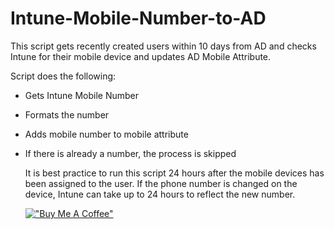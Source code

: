 # Intune-Mobile-Number-to-AD

This script gets recently created users within 10 days from AD and checks Intune for their mobile device and updates AD Mobile Attribute. 

Script does the following:
- Gets Intune Mobile Number
- Formats the number
- Adds mobile number to mobile attribute
- If there is already a number, the process is skipped

  It is best practice to run this script 24 hours after the mobile devices has been assigned to the user. If the phone number is changed on the device, Intune can take up to 24 hours to reflect the new number.

  [!["Buy Me A Coffee"](https://www.buymeacoffee.com/assets/img/custom_images/orange_img.png)](https://www.buymeacoffee.com/rcb0727)
